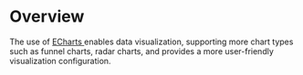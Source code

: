 # Overview

<PluginInfo commercial="true" name="data-visualization-echarts"></PluginInfo>

The use of <a href = "https://echarts.apache.org/" target ="_blank"> ECharts </a> enables data visualization, supporting more chart types such as funnel charts, radar charts, and provides a more user-friendly visualization configuration.
